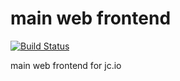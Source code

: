 # main web frontend

[![Build Status](https://travis-ci.org/jamesclonk-io/frontend.svg)](https://travis-ci.org/jamesclonk-io/frontend)

main web frontend for jc.io
